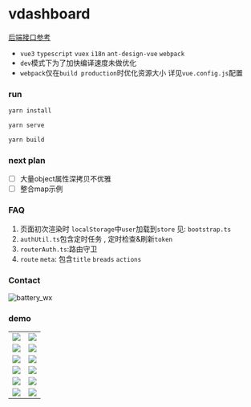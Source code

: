 # vdashboard

[后端接口参考](https://github.com/vbeats/vcloud)

- `vue3` `typescript` `vuex` `i18n` `ant-design-vue` `webpack`
- `dev`模式下为了加快编译速度未做优化
- `webpack`仅在`build production`时优化资源大小 详见`vue.config.js`配置

### run

```bash
yarn install

yarn serve 

yarn build
```

### next plan

- [ ] 大量object属性深拷贝不优雅
- [ ] 整合map示例

### FAQ

1. 页面初次渲染时 `localStorage`中`user`加载到`store` 见: `bootstrap.ts`
2. `authUtil.ts`包含定时任务 , 定时检查&刷新`token`
3. `routerAuth.ts`:路由守卫
4. `route` `meta`: 包含`title` `breads` `actions`

### Contact

![battery_wx](https://cdn.jsdelivr.net/gh/boot-vue/pics@main/wechat.jpg)

### demo

<table>
    <tr>
        <td><img src="https://cdn.jsdelivr.net/gh/boot-vue/pics@main/vdashboard/next/1.png"></td>
        <td><img src="https://cdn.jsdelivr.net/gh/boot-vue/pics@main/vdashboard/next/10.png"></td>
    </tr>
    <tr>
        <td><img src="https://cdn.jsdelivr.net/gh/boot-vue/pics@main/vdashboard/next/42.png"></td>
        <td><img src="https://cdn.jsdelivr.net/gh/boot-vue/pics@main/vdashboard/next/43.png"></td>
    </tr>
    <tr>
        <td><img src="https://cdn.jsdelivr.net/gh/boot-vue/pics@main/vdashboard/next/44.png"></td>
        <td><img src="https://cdn.jsdelivr.net/gh/boot-vue/pics@main/vdashboard/next/45.png"></td>
    </tr>
    <tr>
        <td><img src="https://cdn.jsdelivr.net/gh/boot-vue/pics@main/vdashboard/next/46.png"></td>
        <td><img src="https://cdn.jsdelivr.net/gh/boot-vue/pics@main/vdashboard/next/48.png"></td>
    </tr>
    <tr>
        <td><img src="https://cdn.jsdelivr.net/gh/boot-vue/pics@main/vdashboard/next/2.png"></td>
        <td><img src="https://cdn.jsdelivr.net/gh/boot-vue/pics@main/vdashboard/next/9.png"></td>
    </tr>
    <tr>
        <td><img src="https://cdn.jsdelivr.net/gh/boot-vue/pics@main/vdashboard/next/49.png"></td>
        <td><img src="https://cdn.jsdelivr.net/gh/boot-vue/pics@main/vdashboard/next/12.png"></td>
    </tr>
</table>

